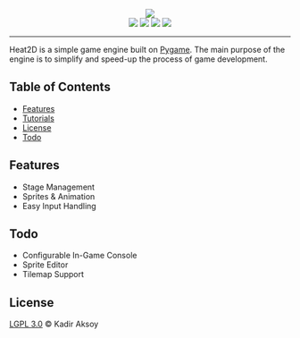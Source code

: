 <p align="center">
  <img src="https://github.com/kadir014/heat2d/blob/master/Heat2D%20Logo.png"><br>
  <img src="https://img.shields.io/badge/python-3%2B-green.svg">
  <img src="https://img.shields.io/badge/pygame-1.9.6%2B-green.svg">
  <img src="https://img.shields.io/badge/license-LGPL%203.0-blue.svg">
  <img src="https://img.shields.io/badge/status-alpha-red.svg">
</p>

---
Heat2D is a simple game engine built on [Pygame](https://www.pygame.org). The main purpose of the engine is to simplify and speed-up the process of game development.

## Table of Contents
- [Features](#features)
- [Tutorials](https://github.com/kadir014/heat2d/tree/master/Tutorials)
- [License](#license)
- [Todo](#todo)

## Features
- Stage Management
- Sprites & Animation
- Easy Input Handling

## Todo
- Configurable In-Game Console
- Sprite Editor
- Tilemap Support

## License
[LGPL 3.0](LICENSE) © Kadir Aksoy
